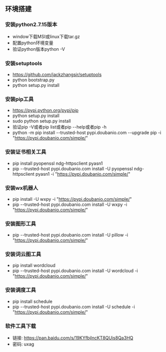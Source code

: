 环境搭建
------

### 安装python2.7.15版本

* window下载MSI或linux下载tar.gz
* 配置python环境变量
* 验证python版本python -V

###  安装setuptools
* https://github.com/jackzhangsir/setuptools
* python bootstrap.py
* python setup.py install

###  安装pip工具


* https://pypi.python.org/pypi/pip
* python setup.py install
* sudo python setup.py install
* 验证pip -V或者pip list或者pip --help或者pip -h
* python -m pip install --trusted-host pypi.doubanio.com --upgrade pip -i "https://pypi.doubanio.com/simple/"

###  安装证书相关工具

* pip install pyopenssl ndg-httpsclient pyasn1
* pip --trusted-host pypi.doubanio.com install -U pyopenssl ndg-httpsclient pyasn1 -i "https://pypi.doubanio.com/simple/"


### 安装wx机器人

* pip install -U wxpy -i "https://pypi.doubanio.com/simple/"
* pip --trusted-host pypi.doubanio.com install -U wxpy -i "https://pypi.doubanio.com/simple/"


###  安装图形工具

* pip --trusted-host pypi.doubanio.com install -U pillow -i "https://pypi.doubanio.com/simple/"

###  安装词云图工具

* pip install wordcloud
* pip --trusted-host pypi.doubanio.com install -U wordcloud -i "https://pypi.doubanio.com/simple/"

###  安装调度工具
* pip install schedule
* pip --trusted-host pypi.doubanio.com install -U schedule -i "https://pypi.doubanio.com/simple/"

###  软件工具下载
* 链接: https://pan.baidu.com/s/19KYfbjlncKT8QUis8Qa3HQ 
* 密码: uxag
